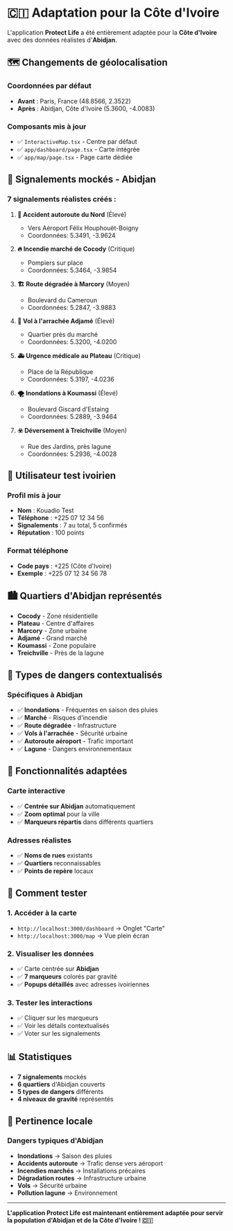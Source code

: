 # 🇨🇮 Adaptation pour la Côte d'Ivoire

L'application **Protect Life** a été entièrement adaptée pour la **Côte d'Ivoire** avec des données réalistes d'**Abidjan**.

## 🗺️ **Changements de géolocalisation**

### **Coordonnées par défaut**
- **Avant** : Paris, France (48.8566, 2.3522)
- **Après** : Abidjan, Côte d'Ivoire (5.3600, -4.0083)

### **Composants mis à jour**
- ✅ `InteractiveMap.tsx` - Centre par défaut
- ✅ `app/dashboard/page.tsx` - Carte intégrée
- ✅ `app/map/page.tsx` - Page carte dédiée

## 📍 **Signalements mockés - Abidjan**

### **7 signalements réalistes créés :**

1. **🚗 Accident autoroute du Nord** (Élevé)
   - Vers Aéroport Félix Houphouët-Boigny
   - Coordonnées: 5.3491, -3.9624

2. **🔥 Incendie marché de Cocody** (Critique) 
   - Pompiers sur place
   - Coordonnées: 5.3464, -3.9854

3. **🏗️ Route dégradée à Marcory** (Moyen)
   - Boulevard du Cameroun
   - Coordonnées: 5.2847, -3.9883

4. **🚨 Vol à l'arrachée Adjamé** (Élevé)
   - Quartier près du marché
   - Coordonnées: 5.3200, -4.0200

5. **🚑 Urgence médicale au Plateau** (Critique)
   - Place de la République
   - Coordonnées: 5.3197, -4.0236

6. **🌪️ Inondations à Koumassi** (Élevé) 
   - Boulevard Giscard d'Estaing
   - Coordonnées: 5.2889, -3.9464

7. **☣️ Déversement à Treichville** (Moyen)
   - Rue des Jardins, près lagune
   - Coordonnées: 5.2936, -4.0028

## 👤 **Utilisateur test ivoirien**

### **Profil mis à jour**
- **Nom** : Kouadio Test
- **Téléphone** : +225 07 12 34 56
- **Signalements** : 7 au total, 5 confirmés
- **Réputation** : 100 points

### **Format téléphone**
- **Code pays** : +225 (Côte d'Ivoire)
- **Exemple** : +225 07 12 34 56 78

## 🏙️ **Quartiers d'Abidjan représentés**

- **Cocody** - Zone résidentielle
- **Plateau** - Centre d'affaires
- **Marcory** - Zone urbaine
- **Adjamé** - Grand marché
- **Koumassi** - Zone populaire
- **Treichville** - Près de la lagune

## 🎯 **Types de dangers contextualisés**

### **Spécifiques à Abidjan**
- ✅ **Inondations** - Fréquentes en saison des pluies
- ✅ **Marché** - Risques d'incendie
- ✅ **Route dégradée** - Infrastructure
- ✅ **Vols à l'arrachée** - Sécurité urbaine
- ✅ **Autoroute aéroport** - Trafic important
- ✅ **Lagune** - Dangers environnementaux

## 🚀 **Fonctionnalités adaptées**

### **Carte interactive**
- ✅ **Centrée sur Abidjan** automatiquement
- ✅ **Zoom optimal** pour la ville
- ✅ **Marqueurs répartis** dans différents quartiers

### **Adresses réalistes**
- ✅ **Noms de rues** existants
- ✅ **Quartiers** reconnaissables
- ✅ **Points de repère** locaux

## 🔄 **Comment tester**

### **1. Accéder à la carte**
- `http://localhost:3000/dashboard` → Onglet "Carte"
- `http://localhost:3000/map` → Vue plein écran

### **2. Visualiser les données**
- ✅ Carte centrée sur **Abidjan**
- ✅ **7 marqueurs** colorés par gravité
- ✅ **Popups détaillés** avec adresses ivoiriennes

### **3. Tester les interactions**
- ✅ Cliquer sur les marqueurs
- ✅ Voir les détails contextualisés
- ✅ Voter sur les signalements

## 📊 **Statistiques**

- **7 signalements** mockés
- **6 quartiers** d'Abidjan couverts
- **5 types de dangers** différents
- **4 niveaux de gravité** représentés

## 🎯 **Pertinence locale**

### **Dangers typiques d'Abidjan**
- **Inondations** → Saison des pluies
- **Accidents autoroute** → Trafic dense vers aéroport
- **Incendies marchés** → Installations précaires
- **Dégradation routes** → Infrastructure urbaine
- **Vols** → Sécurité urbaine
- **Pollution lagune** → Environnement

---

**L'application Protect Life est maintenant entièrement adaptée pour servir la population d'Abidjan et de la Côte d'Ivoire ! 🇨🇮** 